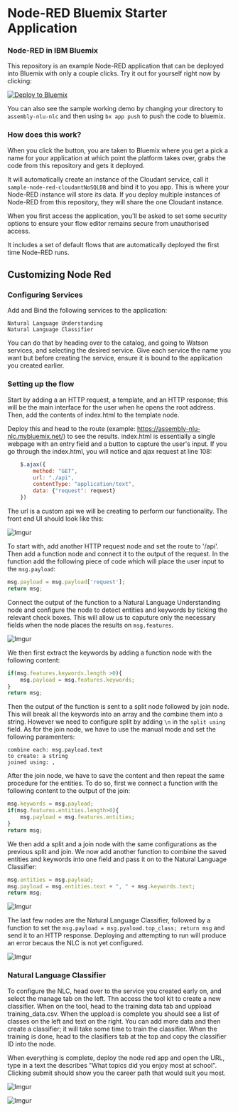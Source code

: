 Node-RED Bluemix Starter Application
====================================

### Node-RED in IBM Bluemix

This repository is an example Node-RED application that can be deployed into
Bluemix with only a couple clicks. Try it out for yourself right now by clicking:

[![Deploy to Bluemix](https://bluemix.net/deploy/button.png)](https://bluemix.net/deploy?repository=https://github.com/ibmets/node-red-bluemix-starter.git)

You can also see the sample working demo by changing your directory to 
`assembly-nlu-nlc` and then using `bx app push` to push the code 
to bluemix.

### How does this work?

When you click the button, you are taken to Bluemix where you get a pick a name
for your application at which point the platform takes over, grabs the code from
this repository and gets it deployed.

It will automatically create an instance of the Cloudant service, call it
`sample-node-red-cloudantNoSQLDB` and bind it to you app. This is where your
Node-RED instance will store its data. If you deploy multiple instances of
Node-RED from this repository, they will share the one Cloudant instance.


When you first access the application, you'll be asked to set some security options
to ensure your flow editor remains secure from unauthorised access.

It includes a set of default flows that are automatically deployed the first time
Node-RED runs.

## Customizing Node Red

### Configuring Services

Add and Bind the following services to the application:

    Natural Language Understanding
    Natural Language Classifier
    
You can do that by heading over to the catalog, and going to Watson services, and
selecting the desired service. Give each service the name you want but before 
creating the service, ensure it is bound to the application you created earlier.

### Setting up the flow

Start by adding a an HTTP request, a template, and an HTTP response; this will be the main interface 
for the user when he opens the root address. Then, add the contents of index.html to the template node.

Deploy this and head to the route (example: https://assembly-nlu-nlc.mybluemix.net/) to see the results.
index.html is essentially a single webpage with an entry field and a button to capture the user's input.
If you go through the index.html, you will notice and ajax request at line 108: 
```javascript
    $.ajax({
        method: "GET",
        url: "./api",
        contentType: "application/text",
        data: {"request": request}
    })
```
The url is a custom api we will be creating to perform our functionality. The front end UI should
look like this:

![Imgur](http://i.imgur.com/wkDroeX.png?1)

To start with, add another HTTP request node and set the route to '/api'. Then add a function node 
and connect it to the output of the request. In the function add the following piece of code which
will place the user input to the `msg.payload`:
```javascript
msg.payload = msg.payload['request'];
return msg;
```
Connect the output of the function to a Natural Language Understanding node and configure the node 
to detect entities and keywords by ticking the relevant check boxes. This will allow us to caputure 
only the necessary fields when the node places the results on `msg.features`. 

![Imgur](http://i.imgur.com/GZnO5mE.png)

We then first extract the keywords by adding a function node with the following content:
```javascript
if(msg.features.keywords.length >0){
    msg.payload = msg.features.keywords;
}
return msg;
```
Then the output of the function is sent to a split node followed by join node. This will break all the 
keywords into an array and the combine them into a string. However we need to configure split by adding 
`\n` in the `split using` field. As for the join node, we have to use the manual mode and set the following
paramenters:
    
    combine each: msg.payload.text
    to create: a string
    joined using: , 

After the join node, we have to save the content and then repeat the same procedure for the entities. To do
so, first we connect a function with the following content to the output of the join:
```javascript
msg.keywords = msg.payload;
if(msg.features.entities.length>0){
    msg.payload = msg.features.entities;   
}
return msg;
```
We then add a split and a join node with the same configurations as the previous split and join.
We now add another function to combine the saved entities and keywords into one field and pass it 
on to the Natural Language Classifier:
```javascript
msg.entities = msg.payload;
msg.payload = msg.entities.text + ", " + msg.keywords.text;
return msg;
```
![Imgur](http://i.imgur.com/fEN4uba.png)

The last few nodes are the Natural Language Classifier, followed by a function to set the 
`msg.payload = msg.pyaload.top_class; return msg` and send it to an HTTP response. Deploying and attempting
to run will produce an error becaus the NLC is not yet configured.

![Imgur](http://i.imgur.com/dEKxL65.png)

### Natural Language Classifier
To configure the NLC, head over to the service you created early on, and select the manage tab on 
the left. Thn access the tool kit to create a new classifier. When on the tool, head to the 
training data tab and uppload training_data.csv. When the uppload is complete you should see 
a list of classes on the left and text on the right. You can add more data and then create a classifier;
it will take some time to train the classifier. When the training is done, head to the clasifiers tab 
at the top and copy the classifier ID into the node.

When everything is complete, deploy the node red app and open the URL, type in a text the describes
"What topics did you enjoy most at school". Clicking submit should show you the career path that
would suit you most.

![Imgur](http://i.imgur.com/oNniKIh.png)

![Imgur](http://i.imgur.com/mesim9Q.png)
